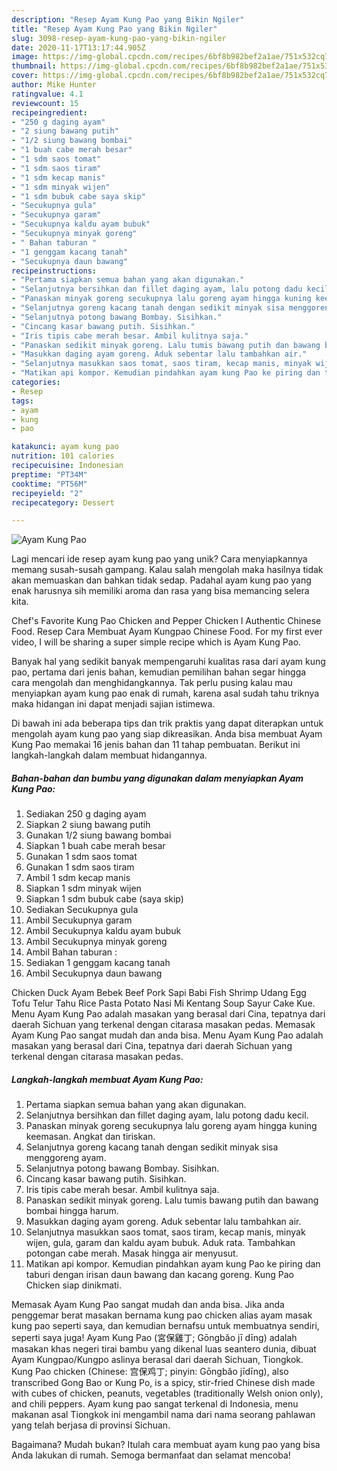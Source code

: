 ```yaml
---
description: "Resep Ayam Kung Pao yang Bikin Ngiler"
title: "Resep Ayam Kung Pao yang Bikin Ngiler"
slug: 3098-resep-ayam-kung-pao-yang-bikin-ngiler
date: 2020-11-17T13:17:44.905Z
image: https://img-global.cpcdn.com/recipes/6bf8b982bef2a1ae/751x532cq70/ayam-kung-pao-foto-resep-utama.jpg
thumbnail: https://img-global.cpcdn.com/recipes/6bf8b982bef2a1ae/751x532cq70/ayam-kung-pao-foto-resep-utama.jpg
cover: https://img-global.cpcdn.com/recipes/6bf8b982bef2a1ae/751x532cq70/ayam-kung-pao-foto-resep-utama.jpg
author: Mike Hunter
ratingvalue: 4.1
reviewcount: 15
recipeingredient:
- "250 g daging ayam"
- "2 siung bawang putih"
- "1/2 siung bawang bombai"
- "1 buah cabe merah besar"
- "1 sdm saos tomat"
- "1 sdm saos tiram"
- "1 sdm kecap manis"
- "1 sdm minyak wijen"
- "1 sdm bubuk cabe saya skip"
- "Secukupnya gula"
- "Secukupnya garam"
- "Secukupnya kaldu ayam bubuk"
- "Secukupnya minyak goreng"
- " Bahan taburan "
- "1 genggam kacang tanah"
- "Secukupnya daun bawang"
recipeinstructions:
- "Pertama siapkan semua bahan yang akan digunakan."
- "Selanjutnya bersihkan dan fillet daging ayam, lalu potong dadu kecil."
- "Panaskan minyak goreng secukupnya lalu goreng ayam hingga kuning keemasan. Angkat dan tiriskan."
- "Selanjutnya goreng kacang tanah dengan sedikit minyak sisa menggoreng ayam."
- "Selanjutnya potong bawang Bombay. Sisihkan."
- "Cincang kasar bawang putih. Sisihkan."
- "Iris tipis cabe merah besar. Ambil kulitnya saja."
- "Panaskan sedikit minyak goreng. Lalu tumis bawang putih dan bawang bombai hingga harum."
- "Masukkan daging ayam goreng. Aduk sebentar lalu tambahkan air."
- "Selanjutnya masukkan saos tomat, saos tiram, kecap manis, minyak wijen, gula, garam dan kaldu ayam bubuk. Aduk rata. Tambahkan potongan cabe merah. Masak hingga air menyusut."
- "Matikan api kompor. Kemudian pindahkan ayam kung Pao ke piring dan taburi dengan irisan daun bawang dan kacang goreng. Kung Pao Chicken siap dinikmati."
categories:
- Resep
tags:
- ayam
- kung
- pao

katakunci: ayam kung pao 
nutrition: 101 calories
recipecuisine: Indonesian
preptime: "PT34M"
cooktime: "PT56M"
recipeyield: "2"
recipecategory: Dessert

---
```



![Ayam Kung Pao](https://img-global.cpcdn.com/recipes/6bf8b982bef2a1ae/751x532cq70/ayam-kung-pao-foto-resep-utama.jpg)

Lagi mencari ide resep ayam kung pao yang unik? Cara menyiapkannya memang susah-susah gampang. Kalau salah mengolah maka hasilnya tidak akan memuaskan dan bahkan tidak sedap. Padahal ayam kung pao yang enak harusnya sih memiliki aroma dan rasa yang bisa memancing selera kita.

Chef&#39;s Favorite Kung Pao Chicken and Pepper Chicken l Authentic Chinese Food. Resep Cara Membuat Ayam Kungpao Chinese Food. For my first ever video, I will be sharing a super simple recipe which is Ayam Kung Pao.

Banyak hal yang sedikit banyak mempengaruhi kualitas rasa dari ayam kung pao, pertama dari jenis bahan, kemudian pemilihan bahan segar hingga cara mengolah dan menghidangkannya. Tak perlu pusing kalau mau menyiapkan ayam kung pao enak di rumah, karena asal sudah tahu triknya maka hidangan ini dapat menjadi sajian istimewa.


Di bawah ini ada beberapa tips dan trik praktis yang dapat diterapkan untuk mengolah ayam kung pao yang siap dikreasikan. Anda bisa membuat Ayam Kung Pao memakai 16 jenis bahan dan 11 tahap pembuatan. Berikut ini langkah-langkah dalam membuat hidangannya.

<!--inarticleads1-->

##### Bahan-bahan dan bumbu yang digunakan dalam menyiapkan Ayam Kung Pao:

1. Sediakan 250 g daging ayam
1. Siapkan 2 siung bawang putih
1. Gunakan 1/2 siung bawang bombai
1. Siapkan 1 buah cabe merah besar
1. Gunakan 1 sdm saos tomat
1. Gunakan 1 sdm saos tiram
1. Ambil 1 sdm kecap manis
1. Siapkan 1 sdm minyak wijen
1. Siapkan 1 sdm bubuk cabe (saya skip)
1. Sediakan Secukupnya gula
1. Ambil Secukupnya garam
1. Ambil Secukupnya kaldu ayam bubuk
1. Ambil Secukupnya minyak goreng
1. Ambil  Bahan taburan :
1. Sediakan 1 genggam kacang tanah
1. Ambil Secukupnya daun bawang


Chicken Duck Ayam Bebek Beef Pork Sapi Babi Fish Shrimp Udang Egg Tofu Telur Tahu Rice Pasta Potato Nasi Mi Kentang Soup Sayur Cake Kue. Menu Ayam Kung Pao adalah masakan yang berasal dari Cina, tepatnya dari daerah Sichuan yang terkenal dengan citarasa masakan pedas. Memasak Ayam Kung Pao sangat mudah dan anda bisa. Menu Ayam Kung Pao adalah masakan yang berasal dari Cina, tepatnya dari daerah Sichuan yang terkenal dengan citarasa masakan pedas. 

<!--inarticleads2-->

##### Langkah-langkah membuat Ayam Kung Pao:

1. Pertama siapkan semua bahan yang akan digunakan.
1. Selanjutnya bersihkan dan fillet daging ayam, lalu potong dadu kecil.
1. Panaskan minyak goreng secukupnya lalu goreng ayam hingga kuning keemasan. Angkat dan tiriskan.
1. Selanjutnya goreng kacang tanah dengan sedikit minyak sisa menggoreng ayam.
1. Selanjutnya potong bawang Bombay. Sisihkan.
1. Cincang kasar bawang putih. Sisihkan.
1. Iris tipis cabe merah besar. Ambil kulitnya saja.
1. Panaskan sedikit minyak goreng. Lalu tumis bawang putih dan bawang bombai hingga harum.
1. Masukkan daging ayam goreng. Aduk sebentar lalu tambahkan air.
1. Selanjutnya masukkan saos tomat, saos tiram, kecap manis, minyak wijen, gula, garam dan kaldu ayam bubuk. Aduk rata. Tambahkan potongan cabe merah. Masak hingga air menyusut.
1. Matikan api kompor. Kemudian pindahkan ayam kung Pao ke piring dan taburi dengan irisan daun bawang dan kacang goreng. Kung Pao Chicken siap dinikmati.


Memasak Ayam Kung Pao sangat mudah dan anda bisa. Jika anda penggemar berat masakan bernama kung pao chicken alias ayam masak kung pao seperti saya, dan kemudian bernafsu untuk membuatnya sendiri, seperti saya juga! Ayam Kung Pao (宮保雞丁; Gōngbǎo jī dīng) adalah masakan khas negeri tirai bambu yang dikenal luas seantero dunia, dibuat Ayam Kungpao/Kungpo aslinya berasal dari daerah Sichuan, Tiongkok. Kung Pao chicken (Chinese: 宫保鸡丁; pinyin: Gōngbǎo jīdīng), also transcribed Gong Bao or Kung Po, is a spicy, stir-fried Chinese dish made with cubes of chicken, peanuts, vegetables (traditionally Welsh onion only), and chili peppers. Ayam kung pao sangat terkenal di Indonesia, menu makanan asal Tiongkok ini mengambil nama dari nama seorang pahlawan yang telah berjasa di provinsi Sichuan. 

Bagaimana? Mudah bukan? Itulah cara membuat ayam kung pao yang bisa Anda lakukan di rumah. Semoga bermanfaat dan selamat mencoba!
